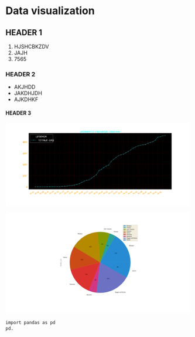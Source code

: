 # Data visualization

## HEADER 1

1. HJSHCBKZDV
2. JAJH
3. 7565

### HEADER 2
* AKJHDD
* JAKDHJDH
* AJKDHKF

#### HEADER 3

![Image_Pandas](image.pandas.png)



![Image3_Pandas](image3.pandas.png)


```
import pandas as pd
pd.

```
